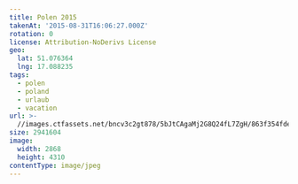 ```yaml
---
title: Polen 2015
takenAt: '2015-08-31T16:06:27.000Z'
rotation: 0
license: Attribution-NoDerivs License
geo:
  lat: 51.076364
  lng: 17.088235
tags:
  - polen
  - poland
  - urlaub
  - vacation
url: >-
  //images.ctfassets.net/bncv3c2gt878/5bJtCAgaMj2G8Q24fL7ZgH/863f354fdee51fab7cc0b9e89d4155b8/polen-2015_25931558626_o
size: 2941604
image:
  width: 2868
  height: 4310
contentType: image/jpeg
---
```


